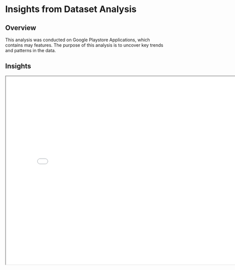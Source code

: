 # Insights from Dataset Analysis

## Overview

This analysis was conducted on Google Playstore Applications, which contains may features. The purpose of this analysis is to uncover key trends and patterns in the data.

## Insights



<iframe src="Google_Play_Store_Apps/finding1.html" width="800" height="600"></iframe>

